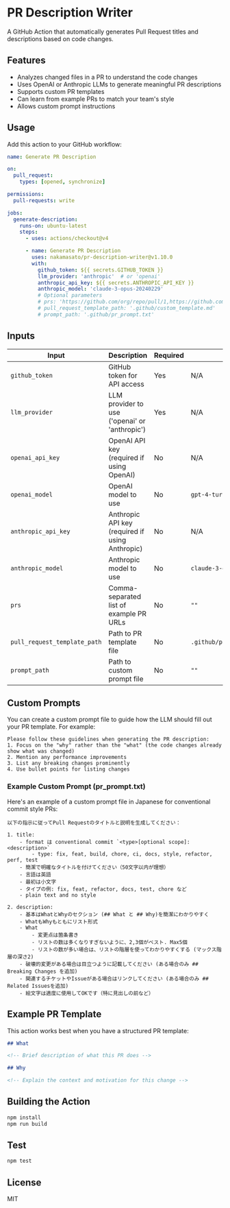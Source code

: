 # PR Description Writer

A GitHub Action that automatically generates Pull Request titles and descriptions based on code changes.

## Features

- Analyzes changed files in a PR to understand the code changes
- Uses OpenAI or Anthropic LLMs to generate meaningful PR descriptions
- Supports custom PR templates
- Can learn from example PRs to match your team's style
- Allows custom prompt instructions

## Usage

Add this action to your GitHub workflow:

```yaml
name: Generate PR Description

on:
  pull_request:
    types: [opened, synchronize]

permissions:
  pull-requests: write

jobs:
  generate-description:
    runs-on: ubuntu-latest
    steps:
      - uses: actions/checkout@v4

      - name: Generate PR Description
        uses: nakamasato/pr-description-writer@v1.10.0
        with:
          github_token: ${{ secrets.GITHUB_TOKEN }}
          llm_provider: 'anthropic'  # or 'openai'
          anthropic_api_key: ${{ secrets.ANTHROPIC_API_KEY }}
          anthropic_model: 'claude-3-opus-20240229'
          # Optional parameters
          # prs: 'https://github.com/org/repo/pull/1,https://github.com/org/repo/pull/2'
          # pull_request_template_path: '.github/custom_template.md'
          # prompt_path: '.github/pr_prompt.txt'
```

## Inputs

| Input                       | Description                                           | Required | Default                           |
|-----------------------------|-------------------------------------------------------|----------|-----------------------------------|
| `github_token`              | GitHub token for API access                           | Yes      | N/A                               |
| `llm_provider`              | LLM provider to use ('openai' or 'anthropic')         | Yes      | N/A                               |
| `openai_api_key`            | OpenAI API key (required if using OpenAI)             | No       | N/A                               |
| `openai_model`              | OpenAI model to use                                   | No       | `gpt-4-turbo`                     |
| `anthropic_api_key`         | Anthropic API key (required if using Anthropic)       | No       | N/A                               |
| `anthropic_model`           | Anthropic model to use                                | No       | `claude-3-opus-20240229`          |
| `prs`                       | Comma-separated list of example PR URLs               | No       | `""`                              |
| `pull_request_template_path`| Path to PR template file                              | No       | `.github/pull_request_template.md`|
| `prompt_path`               | Path to custom prompt file                            | No       | `""`                              |

## Custom Prompts

You can create a custom prompt file to guide how the LLM should fill out your PR template. For example:

```
Please follow these guidelines when generating the PR description:
1. Focus on the "why" rather than the "what" (the code changes already show what was changed)
2. Mention any performance improvements
3. List any breaking changes prominently
4. Use bullet points for listing changes
```

### Example Custom Prompt (pr_prompt.txt)

Here's an example of a custom prompt file in Japanese for conventional commit style PRs:

```
以下の指示に従ってPull Requestのタイトルと説明を生成してください：

1. title:
    - format は conventional commit `<type>[optional scope]: <description>`
        - type: fix, feat, build, chore, ci, docs, style, refactor, perf, test
    - 簡潔で明確なタイトルを付けてください（50文字以内が理想）
    - 言語は英語
    - 最初は小文字
    - タイプの例: fix, feat, refactor, docs, test, chore など
    - plain text and no style

2. description:
    - 基本はWhatとWhyのセクション (## What と ## Why)を簡潔にわかりやすく
    - WhatもWhyもともにリスト形式
    - What
        - 変更点は箇条書き
        - リストの数は多くなりすぎないように、2,3個がベスト. Max5個
        - リストの数が多い場合は、リストの階層を使ってわかりやすくする (マックス階層の深さ2)
    - 破壊的変更がある場合は目立つように記載してください (ある場合のみ ## Breaking Changes を追加)
    - 関連するチケットやIssueがある場合はリンクしてください (ある場合のみ ## Related Issuesを追加)
    - 絵文字は適度に使用してOKです（特に見出しの前など）
```

## Example PR Template

This action works best when you have a structured PR template:

```markdown
## What

<!-- Brief description of what this PR does -->

## Why

<!-- Explain the context and motivation for this change -->
```

## Building the Action

```bash
npm install
npm run build
```

## Test

```bash
npm test
```

## License

MIT
